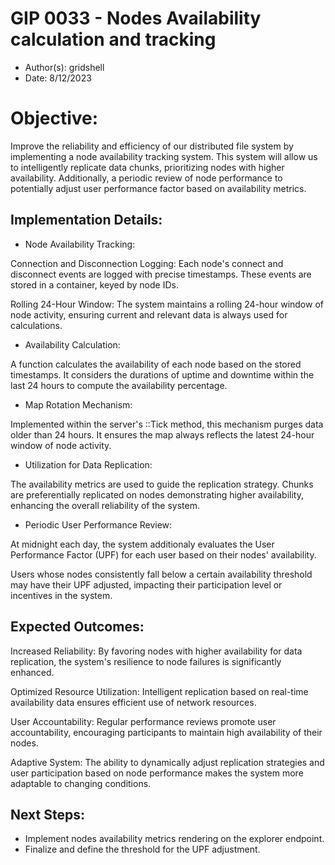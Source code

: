 # GIP 0033 - Nodes Availability calculation and tracking

- Author(s): gridshell
- Date: 8/12/2023

# Objective:
Improve the reliability and efficiency of our distributed file system by implementing a node availability tracking system. 
This system will allow us to intelligently replicate data chunks, prioritizing nodes with higher availability. 
Additionally, a periodic review of node performance to potentially adjust user performance factor based on availability metrics.

## Implementation Details:

- Node Availability Tracking:
  
Connection and Disconnection Logging: Each node's connect and disconnect events are logged with precise timestamps.
These events are stored in a container, keyed by node IDs.
  
Rolling 24-Hour Window: The system maintains a rolling 24-hour window of node activity, ensuring current and relevant data is always used for calculations.

- Availability Calculation:

A function calculates the availability of each node based on the stored timestamps. It considers the durations of uptime and downtime within the last 24 hours to compute the availability percentage.

- Map Rotation Mechanism:
  
Implemented within the server's ::Tick method, this mechanism purges data older than 24 hours. It ensures the map always reflects the latest 24-hour window of node activity.

- Utilization for Data Replication:

The availability metrics are used to guide the replication strategy. Chunks are preferentially replicated on nodes demonstrating higher availability, enhancing the overall reliability of the system.

- Periodic User Performance Review:

At midnight each day, the system additionaly evaluates the User Performance Factor (UPF) for each user based on their nodes' availability.

Users whose nodes consistently fall below a certain availability threshold may have their UPF adjusted, impacting their participation level or incentives in the system.

## Expected Outcomes:

Increased Reliability: By favoring nodes with higher availability for data replication, the system's resilience to node failures is significantly enhanced.

Optimized Resource Utilization: Intelligent replication based on real-time availability data ensures efficient use of network resources.

User Accountability: Regular performance reviews promote user accountability, encouraging participants to maintain high availability of their nodes.

Adaptive System: The ability to dynamically adjust replication strategies and user participation based on node performance makes the system more adaptable to changing conditions.

## Next Steps:

* Implement nodes availability metrics rendering on the explorer endpoint.
* Finalize and define the threshold for the UPF adjustment.
   








